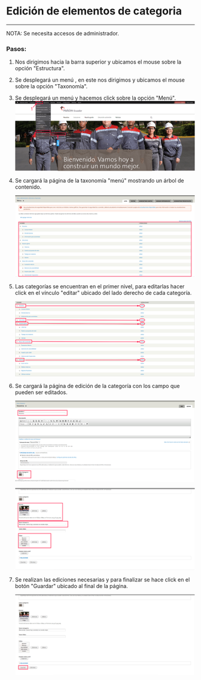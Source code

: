 # Edición de elementos de categoria

---

NOTA: Se necesita accesos de administrador.

### Pasos:

1. Nos dirigimos hacia la barra superior y ubicamos el mouse sobre la opción "Estructura".
2. Se desplegará un menú , en este nos dirigimos y ubicamos el mouse sobre la opción "Taxonomía".
3. Se desplegará un menú y hacemos click sobre la opción "Menú".  
   ![](/assets/DeepinScreenshot_select-area_20170926224647.png)

4. Se cargará la página de la taxonomía "menú" mostrando un árbol de contenido.

   ![](/assets/DeepinScreenshot_select-area_20170927000036.png)

5. Las categorías se encuentran en el primer nivel, para editarlas hacer click en el vínculo "editar" ubicado del lado derecho de cada categoría.

   ![](/assets/DeepinScreenshot_select-area_20170927000423.png)

6. Se cargará la página de edición de la categoría con los campo que pueden ser editados.

   ![](/assets/DeepinScreenshot_select-area_20170927001103.png)

   ![](/assets/DeepinScreenshot_select-area_20170927001306.png)

7. Se realizan las ediciones necesarias y para finalizar se hace click en el botón "Guardar"  ubicado al final de la página.

   ![](/assets/DeepinScreenshot_select-area_20170927001642.png)



